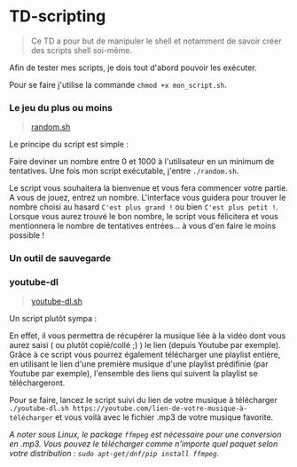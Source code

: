 # TD-scripting

>Ce TD a pour but de manipuler le shell et notamment de savoir créer des scripts shell soi-même.

Afin de tester mes scripts, je dois tout d'abord pouvoir les exécuter.

Pour se faire j'utilise la commande `chmod +x mon_script.sh`.

### Le jeu du plus ou moins
>[random.sh](/random.sh)

Le principe du script est simple : 

Faire deviner un nombre entre 0 et 1000 à l'utilisateur en un minimum de tentatives.
Une fois mon script exécutable, j'entre `./random.sh`.

Le script vous souhaitera la bienvenue et vous fera commencer votre partie. A vous de jouez, entrez un nombre.
L'interface vous guidera pour trouver le nombre choisi au hasard `C'est plus grand !` ou bien `C'est plus petit !`.
Lorsque vous aurez trouvé le bon nombre, le script vous félicitera et vous mentionnera le nombre de tentatives entrées... à vous d'en faire le moins possible !

### Un outil de sauvegarde

### youtube-dl
>[youtube-dl.sh](/youtube-dl.sh)

Un script plutôt sympa :

En effet, il vous permettra de récupérer la musique liée à la vidéo dont vous aurez saisi ( ou plutôt copié/collé ;) ) le lien (depuis Youtube par exemple). Grâce à ce script vous pourrez également télécharger une playlist entière, en utilisant le lien d'une première musique d'une playlist prédifinie (par Youtube par exemple), l'ensemble des liens qui suivent la playlist se téléchargeront.

Pour se faire, lancez le script suivi du lien de votre musique à télécharger `./youtube-dl.sh https://youtube.com/lien-de-votre-musique-à-télécharger` et vous voilà avec le fichier .mp3 de votre musique favorite.

*A noter sous Linux, le package `ffmpeg` est nécessaire pour une conversion en .mp3. Vous pouvez le télécharger comme n'importe quel paquet selon votre distribution : `sudo apt-get/dnf/pip install ffmpeg`.*
